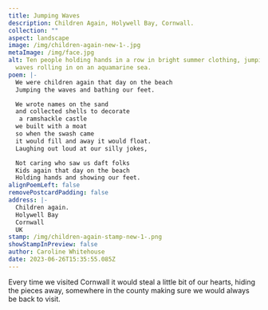 ```yaml
---
title: Jumping Waves
description: Children Again, Holywell Bay, Cornwall.
collection: ""
aspect: landscape
image: /img/children-again-new-1-.jpg
metaImage: /img/face.jpg
alt: Ten people holding hands in a row in bright summer clothing, jumping the
  waves rolling in on an aquamarine sea.
poem: |-
  We were children again that day on the beach
  Jumping the waves and bathing our feet.

  We wrote names on the sand 
  and collected shells to decorate
   a ramshackle castle 
  we built with a moat
  so when the swash came
  it would fill and away it would float.
  Laughing out loud at our silly jokes,

  Not caring who saw us daft folks
  Kids again that day on the beach
  Holding hands and showing our feet.
alignPoemLeft: false
removePostcardPadding: false
address: |-
  Children again.
  Holywell Bay
  Cornwall
  UK
stamp: /img/children-again-stamp-new-1-.png
showStampInPreview: false
author: Caroline Whitehouse
date: 2023-06-26T15:35:55.085Z
---
```

Every time we visited Cornwall it would steal a little bit of our hearts, hiding the pieces away, somewhere in the county making sure we would always be back to visit.